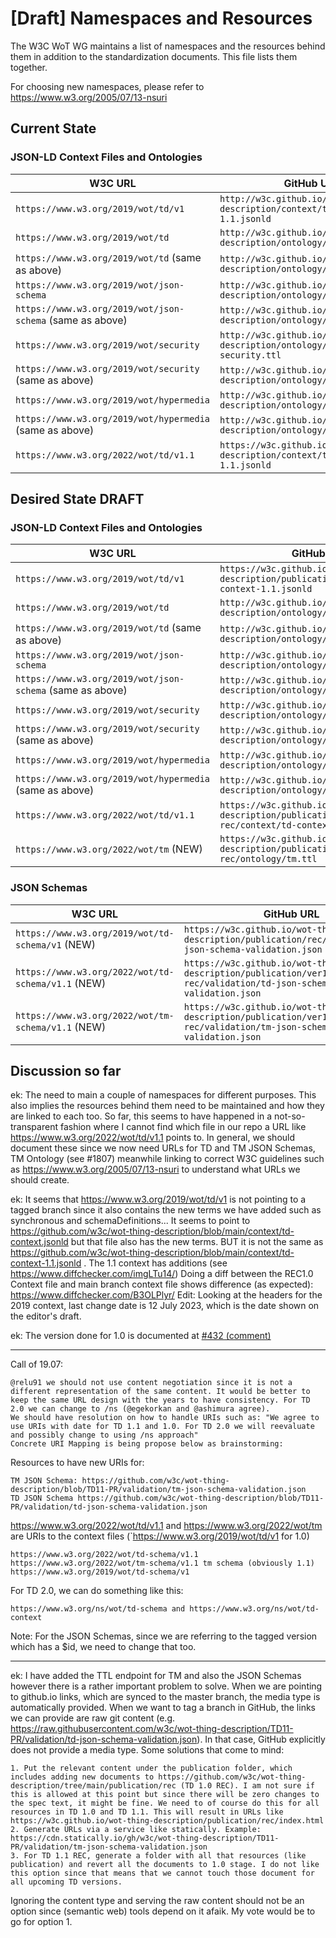 # [Draft] Namespaces and Resources

The W3C WoT WG maintains a list of namespaces and the resources behind them in addition to the standardization documents.
This file lists them together.

For choosing new namespaces, please refer to <https://www.w3.org/2005/07/13-nsuri>

## Current State

### JSON-LD Context Files and Ontologies

| W3C URL | GitHub URL | Content Type |
| ------- | ---------- | ------------ |
| `https://www.w3.org/2019/wot/td/v1` | `http://w3c.github.io/wot-thing-description/context/td-context-1.1.jsonld` | `application/ld+json`|
| `https://www.w3.org/2019/wot/td` | `http://w3c.github.io/wot-thing-description/ontology/td.ttl` | `text/turtle` |
| `https://www.w3.org/2019/wot/td` (same as above) | `http://w3c.github.io/wot-thing-description/ontology/td.html` | `text/html` |
| `https://www.w3.org/2019/wot/json-schema` | `http://w3c.github.io/wot-thing-description/ontology/json-schema.ttl` | `text/turtle` |
| `https://www.w3.org/2019/wot/json-schema` (same as above) | `http://w3c.github.io/wot-thing-description/ontology/jsonschema.html` | `text/html`|
| `https://www.w3.org/2019/wot/security` | `http://w3c.github.io/wot-thing-description/ontology/wot-security.ttl` | `text/turtle` |
| `https://www.w3.org/2019/wot/security` (same as above) | `http://w3c.github.io/wot-thing-description/ontology/wotsec.html` | `text/html`|
| `https://www.w3.org/2019/wot/hypermedia` | `http://w3c.github.io/wot-thing-description/ontology/hypermedia.ttl` | `text/turtle`
| `https://www.w3.org/2019/wot/hypermedia` (same as above)| `http://w3c.github.io/wot-thing-description/ontology/hyperm.html` | `text/html` |
| `https://www.w3.org/2022/wot/td/v1.1` | `https://w3c.github.io/wot-thing-description/context/td-context-1.1.jsonld` | `application/ld+json`|

## Desired State DRAFT

### JSON-LD Context Files and Ontologies

| W3C URL | GitHub URL | Content Type |
| ------- | ---------- | ------------ |
| `https://www.w3.org/2019/wot/td/v1` | `https://w3c.github.io/wot-thing-description/publication/rec/context/td-context-1.1.jsonld` | `application/ld+json`|
| `https://www.w3.org/2019/wot/td` | `http://w3c.github.io/wot-thing-description/ontology/td.ttl` | `text/turtle` |
| `https://www.w3.org/2019/wot/td` (same as above) | `http://w3c.github.io/wot-thing-description/ontology/td.html` | `text/html` |
| `https://www.w3.org/2019/wot/json-schema` | `http://w3c.github.io/wot-thing-description/ontology/json-schema.ttl` | `text/turtle` |
| `https://www.w3.org/2019/wot/json-schema` (same as above) | `http://w3c.github.io/wot-thing-description/ontology/jsonschema.html` | `text/html`|
| `https://www.w3.org/2019/wot/security` | `http://w3c.github.io/wot-thing-description/ontology/wot-security.ttl` | `text/turtle` |
| `https://www.w3.org/2019/wot/security` (same as above) | `http://w3c.github.io/wot-thing-description/ontology/wotsec.html` | `text/html`|
| `https://www.w3.org/2019/wot/hypermedia` | `http://w3c.github.io/wot-thing-description/ontology/hypermedia.ttl` | `text/turtle`
| `https://www.w3.org/2019/wot/hypermedia` (same as above)| `http://w3c.github.io/wot-thing-description/ontology/hyperm.html` | `text/html` |
| `https://www.w3.org/2022/wot/td/v1.1` | `https://w3c.github.io/wot-thing-description/publication/ver11/7-rec/context/td-context-1.1.jsonld` | `application/ld+json`|
| `https://www.w3.org/2022/wot/tm` (NEW) | `https://w3c.github.io/wot-thing-description/publication/ver11/7-rec/ontology/tm.ttl` | `text/turtle`|

### JSON Schemas

| W3C URL | GitHub URL | Content Type |
| ------- | ---------- | ------------ |
| `https://www.w3.org/2019/wot/td-schema/v1` (NEW) | `https://w3c.github.io/wot-thing-description/publication/rec/validation/td-json-schema-validation.json` | `application/json` |
| `https://www.w3.org/2022/wot/td-schema/v1.1` (NEW) | `https://w3c.github.io/wot-thing-description/publication/ver11/7-rec/validation/td-json-schema-validation.json` | `application/json` |
| `https://www.w3.org/2022/wot/tm-schema/v1.1` (NEW)  | `https://w3c.github.io/wot-thing-description/publication/ver11/7-rec/validation/tm-json-schema-validation.json` | `application/json` |

## Discussion so far

ek: The need to main a couple of namespaces for different purposes. This also implies the resources behind them need to be maintained and how they are linked to each too. So far, this seems to have happened in a not-so-transparent fashion where I cannot find which file in our repo a URL like https://www.w3.org/2022/wot/td/v1.1 points to. In general, we should document these since we now need URLs for TD and TM JSON Schemas, TM Ontology (see #1807) meanwhile linking to correct W3C guidelines such as https://www.w3.org/2005/07/13-nsuri to understand what URLs we should create.

ek: It seems that https://www.w3.org/2019/wot/td/v1 is not pointing to a tagged branch since it also contains the new terms we have added such as synchronous and schemaDefinitions...
It seems to point to https://github.com/w3c/wot-thing-description/blob/main/context/td-context.jsonld but that file also has the new terms. BUT it is not the same as https://github.com/w3c/wot-thing-description/blob/main/context/td-context-1.1.jsonld . The 1.1 context has additions (see https://www.diffchecker.com/imgLTu14/)
Doing a diff between the REC1.0 Context file and main branch context file shows difference (as expected): https://www.diffchecker.com/B3OLPlyr/
Edit: Looking at the headers for the 2019 context, last change date is 12 July 2023, which is the date shown on the editor's draft.

ek: The version done for 1.0 is documented at [#432 (comment)](https://github.com/w3c/wot-thing-description/issues/432#issuecomment-493326214)

---

Call of 19.07:

    @relu91 we should not use content negotiation since it is not a different representation of the same content. It would be better to keep the same URL design with the years to have consistency. For TD 2.0 we can change to /ns (@egekorkan and @ashimura agree).
    We should have resolution on how to handle URIs such as: "We agree to use URIs with date for TD 1.1 and 1.0. For TD 2.0 we will reevaluate and possibly change to using /ns approach"
    Concrete URI Mapping is being propose below as brainstorming:

Resources to have new URIs for:

    TM JSON Schema: https://github.com/w3c/wot-thing-description/blob/TD11-PR/validation/tm-json-schema-validation.json
    TD JSON Schema https://github.com/w3c/wot-thing-description/blob/TD11-PR/validation/td-json-schema-validation.json

https://www.w3.org/2022/wot/td/v1.1 and https://www.w3.org/2022/wot/tm are URIs to the context files (`https://www.w3.org/2019/wot/td/v1 for 1.0)

    https://www.w3.org/2022/wot/td-schema/v1.1
    https://www.w3.org/2022/wot/tm-schema/v1.1 tm schema (obviously 1.1)
    https://www.w3.org/2019/wot/td-schema/v1

For TD 2.0, we can do something like this:

    https://www.w3.org/ns/wot/td-schema and https://www.w3.org/ns/wot/td-context

Note: For the JSON Schemas, since we are referring to the tagged version which has a $id, we need to change that too.

---

ek: I have added the TTL endpoint for TM and also the JSON Schemas however there is a rather important problem to solve. When we are pointing to github.io links, which are synced to the master branch, the media type is automatically provided. When we want to tag a branch in GitHub, the links we can provide are raw git content (e.g. https://raw.githubusercontent.com/w3c/wot-thing-description/TD11-PR/validation/td-json-schema-validation.json). In that case, GitHub explicitly does not provide a media type. Some solutions that come to mind:

    1. Put the relevant content under the publication folder, which includes adding new documents to https://github.com/w3c/wot-thing-description/tree/main/publication/rec (TD 1.0 REC). I am not sure if this is allowed at this point but since there will be zero changes to the spec text, it might be fine. We need to of course do this for all resources in TD 1.0 and TD 1.1. This will result in URLs like https://w3c.github.io/wot-thing-description/publication/rec/index.html
    2. Generate URLs via a service like statically. Example: https://cdn.statically.io/gh/w3c/wot-thing-description/TD11-PR/validation/tm-json-schema-validation.json
    3. For TD 1.1 REC, generate a folder with all that resources (like publication) and revert all the documents to 1.0 stage. I do not like this option since that means that we cannot touch those document for all upcoming TD versions.

Ignoring the content type and serving the raw content should not be an option since (semantic web) tools depend on it afaik. My vote would be to go for option 1.
